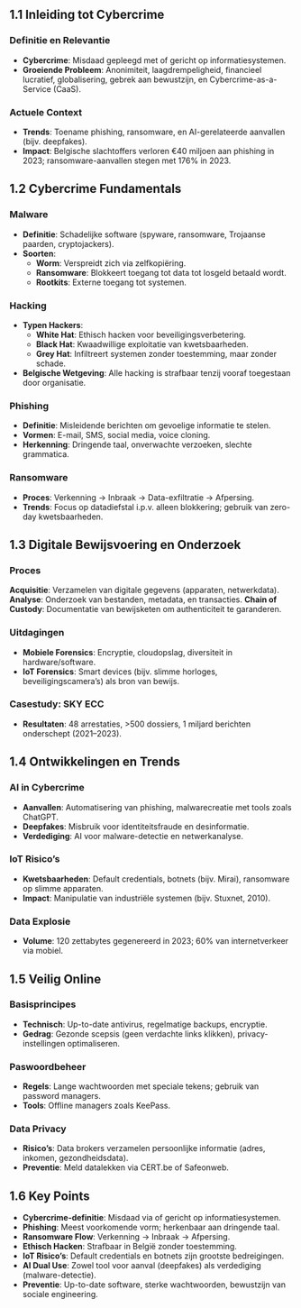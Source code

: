 ## 1.1 Inleiding tot Cybercrime

### Definitie en Relevantie

- **Cybercrime**: Misdaad gepleegd met of gericht op informatiesystemen.
- **Groeiende Probleem**: Anonimiteit, laagdrempeligheid, financieel lucratief, globalisering, gebrek aan bewustzijn, en Cybercrime-as-a-Service (CaaS).

### Actuele Context

- **Trends**: Toename phishing, ransomware, en AI-gerelateerde aanvallen (bijv. deepfakes).
- **Impact**: Belgische slachtoffers verloren €40 miljoen aan phishing in 2023; ransomware-aanvallen stegen met 176% in 2023.

## 1.2 Cybercrime Fundamentals

### Malware

- **Definitie**: Schadelijke software (spyware, ransomware, Trojaanse paarden, cryptojackers).
- **Soorten**:
  - **Worm**: Verspreidt zich via zelfkopiëring.
  - **Ransomware**: Blokkeert toegang tot data tot losgeld betaald wordt.
  - **Rootkits**: Externe toegang tot systemen.

### Hacking

- **Typen Hackers**:
  - **White Hat**: Ethisch hacken voor beveiligingsverbetering.
  - **Black Hat**: Kwaadwillige exploitatie van kwetsbaarheden.
  - **Grey Hat**: Infiltreert systemen zonder toestemming, maar zonder schade.
- **Belgische Wetgeving**: Alle hacking is strafbaar tenzij vooraf toegestaan door organisatie.

### Phishing

- **Definitie**: Misleidende berichten om gevoelige informatie te stelen.
- **Vormen**: E-mail, SMS, social media, voice cloning.
- **Herkenning**: Dringende taal, onverwachte verzoeken, slechte grammatica.

### Ransomware

- **Proces**: Verkenning → Inbraak → Data-exfiltratie → Afpersing.
- **Trends**: Focus op datadiefstal i.p.v. alleen blokkering; gebruik van zero-day kwetsbaarheden.

## 1.3 Digitale Bewijsvoering en Onderzoek

### Proces

**Acquisitie**: Verzamelen van digitale gegevens (apparaten, netwerkdata).
**Analyse**: Onderzoek van bestanden, metadata, en transacties.
**Chain of Custody**: Documentatie van bewijsketen om authenticiteit te garanderen.

### Uitdagingen

- **Mobiele Forensics**: Encryptie, cloudopslag, diversiteit in hardware/software.
- **IoT Forensics**: Smart devices (bijv. slimme horloges, beveiligingscamera’s) als bron van bewijs.

### Casestudy: SKY ECC

- **Resultaten**: 48 arrestaties, >500 dossiers, 1 miljard berichten onderschept (2021–2023).

## 1.4 Ontwikkelingen en Trends

### AI in Cybercrime

- **Aanvallen**: Automatisering van phishing, malwarecreatie met tools zoals ChatGPT.
- **Deepfakes**: Misbruik voor identiteitsfraude en desinformatie.
- **Verdediging**: AI voor malware-detectie en netwerkanalyse.

### IoT Risico’s

- **Kwetsbaarheden**: Default credentials, botnets (bijv. Mirai), ransomware op slimme apparaten.
- **Impact**: Manipulatie van industriële systemen (bijv. Stuxnet, 2010).

### Data Explosie

- **Volume**: 120 zettabytes gegenereerd in 2023; 60% van internetverkeer via mobiel.

## 1.5 Veilig Online

### Basisprincipes

- **Technisch**: Up-to-date antivirus, regelmatige backups, encryptie.
- **Gedrag**: Gezonde scepsis (geen verdachte links klikken), privacy-instellingen optimaliseren.

### Paswoordbeheer

- **Regels**: Lange wachtwoorden met speciale tekens; gebruik van password managers.
- **Tools**: Offline managers zoals KeePass.

### Data Privacy

- **Risico’s**: Data brokers verzamelen persoonlijke informatie (adres, inkomen, gezondheidsdata).
- **Preventie**: Meld datalekken via CERT.be of Safeonweb.

## 1.6 Key Points

- **Cybercrime-definitie**: Misdaad via of gericht op informatiesystemen.
- **Phishing**: Meest voorkomende vorm; herkenbaar aan dringende taal.
- **Ransomware Flow**: Verkenning → Inbraak → Afpersing.
- **Ethisch Hacken**: Strafbaar in België zonder toestemming.
- **IoT Risico’s**: Default credentials en botnets zijn grootste bedreigingen.
- **AI Dual Use**: Zowel tool voor aanval (deepfakes) als verdediging (malware-detectie).
- **Preventie**: Up-to-date software, sterke wachtwoorden, bewustzijn van sociale engineering.

